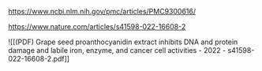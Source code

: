 
https://www.ncbi.nlm.nih.gov/pmc/articles/PMC9300616/

https://www.nature.com/articles/s41598-022-16608-2

![[(PDF) Grape seed proanthocyanidin extract inhibits DNA and protein damage and labile iron, enzyme, and cancer cell activities - 2022 - s41598-022-16608-2.pdf]]
